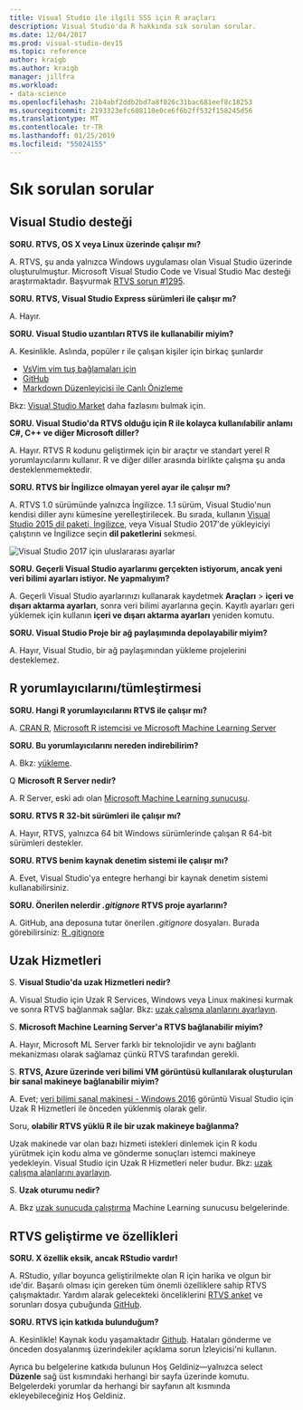 ```yaml
---
title: Visual Studio ile ilgili SSS için R araçları
description: Visual Studio'da R hakkında sık sorulan sorular.
ms.date: 12/04/2017
ms.prod: visual-studio-dev15
ms.topic: reference
author: kraigb
ms.author: kraigb
manager: jillfra
ms.workload:
- data-science
ms.openlocfilehash: 21b4abf2ddb2bd7a8f026c31bac681eef8c18253
ms.sourcegitcommit: 2193323efc608118e0ce6f6b2ff532f158245d56
ms.translationtype: MT
ms.contentlocale: tr-TR
ms.lasthandoff: 01/25/2019
ms.locfileid: "55024155"
---
```

# <a name="frequently-asked-questions"></a>Sık sorulan sorular

## <a name="visual-studio-support"></a>Visual Studio desteği

**SORU. RTVS, OS X veya Linux üzerinde çalışır mı?**

A. RTVS, şu anda yalnızca Windows uygulaması olan Visual Studio üzerinde oluşturulmuştur. Microsoft Visual Studio Code ve Visual Studio Mac desteği araştırmaktadır. Başvurmak [RTVS sorun #1295](https://github.com/Microsoft/RTVS/issues/1295).

**SORU. RTVS, Visual Studio Express sürümleri ile çalışır mı?**

A. Hayır.

**SORU. Visual Studio uzantıları RTVS ile kullanabilir miyim?**

A. Kesinlikle. Aslında, popüler r ile çalışan kişiler için birkaç şunlardır

- [VsVim vim tuş bağlamaları için](https://marketplace.visualstudio.com/items?itemName=JaredParMSFT.VsVim)
- [GitHub](https://marketplace.visualstudio.com/items?itemName=GitHub.GitHubExtensionforVisualStudio)
- [Markdown Düzenleyicisi ile Canlı Önizleme](https://marketplace.visualstudio.com/items?itemName=MadsKristensen.MarkdownEditor)

Bkz: [Visual Studio Market](https://marketplace.visualstudio.com/) daha fazlasını bulmak için.

**SORU. Visual Studio'da RTVS olduğu için R ile kolayca kullanılabilir anlamı C#, C++ ve diğer Microsoft diller?**

A. Hayır. RTVS R kodunu geliştirmek için bir araçtır ve standart yerel R yorumlayıcılarını kullanır. R ve diğer diller arasında birlikte çalışma şu anda desteklenmemektedir.

**SORU. RTVS bir İngilizce olmayan yerel ayar ile çalışır mı?**

A. RTVS 1.0 sürümünde yalnızca İngilizce. 1.1 sürüm, Visual Studio'nun kendisi diller aynı kümesine yerelleştirilecek. Bu sırada, kullanın [Visual Studio 2015 dil paketi, İngilizce](https://www.microsoft.com/download/details.aspx?id=48157), veya Visual Studio 2017'de yükleyiciyi çalıştırın ve İngilizce seçin **dil paketlerini** sekmesi.

![Visual Studio 2017 için uluslararası ayarlar](media/FAQ-international-settings.png)

**SORU. Geçerli Visual Studio ayarlarımı gerçekten istiyorum, ancak yeni veri bilimi ayarları istiyor. Ne yapmalıyım?**

A. Geçerli Visual Studio ayarlarınızı kullanarak kaydetmek **Araçları** > **içeri ve dışarı aktarma ayarları**, sonra veri bilimi ayarlarına geçin. Kayıtlı ayarları geri yüklemek için kullanın **içeri ve dışarı aktarma ayarları** yeniden komutu.

**SORU. Visual Studio Proje bir ağ paylaşımında depolayabilir miyim?**

A. Hayır, Visual Studio, bir ağ paylaşımından yükleme projelerini desteklemez.

## <a name="r-interpretersintegration"></a>R yorumlayıcılarını/tümleştirmesi

**SORU. Hangi R yorumlayıcılarını RTVS ile çalışır mı?**

A. [CRAN R](https://cran.r-project.org/), [Microsoft R istemcisi ve Microsoft Machine Learning Server](/machine-learning-server/)

**SORU. Bu yorumlayıcılarını nereden indirebilirim?**

A. Bkz: [yükleme](installing-r-tools-for-visual-studio.md).

Q **Microsoft R Server nedir?**

A. R Server, eski adı olan [Microsoft Machine Learning sunucusu](/machine-learning-server/what-is-machine-learning-server).

**SORU. RTVS R 32-bit sürümleri ile çalışır mı?**

A. Hayır, RTVS, yalnızca 64 bit Windows sürümlerinde çalışan R 64-bit sürümleri destekler.

**SORU. RTVS benim kaynak denetim sistemi ile çalışır mı?**

A. Evet, Visual Studio'ya entegre herhangi bir kaynak denetim sistemi kullanabilirsiniz.

**SORU. Önerilen nelerdir *.gitignore* RTVS proje ayarlarını?**

A. GitHub, ana deposuna tutar önerilen *.gitignore* dosyaları. Burada görebilirsiniz: [R .gitignore](https://github.com/github/gitignore/blob/master/R.gitignore)

## <a name="remote-services"></a>Uzak Hizmetleri

S. **Visual Studio'da uzak Hizmetleri nedir?**

A. Visual Studio için Uzak R Services, Windows veya Linux makinesi kurmak ve sonra RTVS bağlanmak sağlar. Bkz: [uzak çalışma alanlarını ayarlayın](setting-up-remote-r-workspaces.md).

S. **Microsoft Machine Learning Server'a RTVS bağlanabilir miyim?**

A. Hayır, Microsoft ML Server farklı bir teknolojidir ve aynı bağlantı mekanizması olarak sağlamaz çünkü RTVS tarafından gerekli.

S. **RTVS, Azure üzerinde veri bilimi VM görüntüsü kullanılarak oluşturulan bir sanal makineye bağlanabilir miyim?**

A. Evet; [veri bilimi sanal makinesi - Windows 2016](https://azure.microsoft.com/services/virtual-machines/data-science-virtual-machines/) görüntü Visual Studio için Uzak R Hizmetleri ile önceden yüklenmiş olarak gelir.

Soru, **olabilir RTVS yüklü R ile bir uzak makineye bağlanma?**

Uzak makinede var olan bazı hizmeti istekleri dinlemek için R kodu yürütmek için kodu alma ve gönderme sonuçları istemci makineye yedekleyin. Visual Studio için Uzak R Hizmetleri neler budur. Bkz: [uzak çalışma alanlarını ayarlayın](setting-up-remote-r-workspaces.md).

S. **Uzak oturumu nedir?**

A. Bkz [uzak sunucuda çalıştırma](/machine-learning-server/r/how-to-execute-code-remotely) Machine Learning sunucusu belgelerinde.

## <a name="rtvs-development-and-features"></a>RTVS geliştirme ve özellikleri

**SORU. X özellik eksik, ancak RStudio vardır!**

A. RStudio, yıllar boyunca geliştirilmekte olan R için harika ve olgun bir ıde'dir. Başarılı olması için gereken tüm önemli özelliklere sahip RTVS çalışmaktadır. Yardım alarak gelecekteki önceliklerini [RTVS anket](https://www.surveymonkey.com/r/RTVS1) ve sorunları dosya çubuğunda [GitHub](https://github.com/Microsoft/RTVS/issues/).

**SORU. RTVS için katkıda bulunduğum?**

A. Kesinlikle! Kaynak kodu yaşamaktadır [Github](https://github.com/microsoft/RTVS). Hataları gönderme ve önceden dosyalanmış üzerindekiler açıklama sorun İzleyicisi'ni kullanın.

Ayrıca bu belgelerine katkıda bulunun Hoş Geldiniz&mdash;yalnızca select **Düzenle** sağ üst kısmındaki herhangi bir sayfa üzerinde komutu. Belgelerdeki yorumlar da herhangi bir sayfanın alt kısmında ekleyebileceğiniz Hoş Geldiniz.
